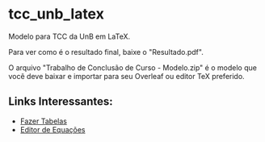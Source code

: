 # tcc_unb_latex
Modelo para TCC da UnB em LaTeX.

Para ver como é o resultado final, baixe o "Resultado.pdf".

O arquivo "Trabalho de Conclusão de Curso - Modelo.zip" é o modelo que você deve baixar e importar para seu Overleaf ou editor TeX preferido.

## Links Interessantes:
* [Fazer Tabelas](https://www.tablesgenerator.com)
* [Editor de Equações](https://www.codecogs.com/latex/eqneditor.php?lang=pt-br)
